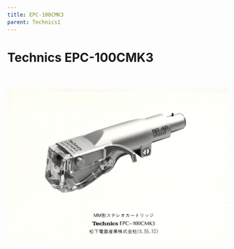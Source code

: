 ```yaml
---
title: EPC-100CMK3
parent: Technics1
---
```


# Technics EPC-100CMK3


<br/>
<div align="center" style="padding: 20px 0;">
    <img src="/assets/images/Technics/Technics EPC-100cmk3.jpg" alt="Technics EPC-100CMK3.">
    <p><b></b></p>
</div>
<br/>

